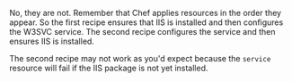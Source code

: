 No, they are not. Remember that Chef applies resources in the order they appear. So the first recipe ensures that IIS is installed and then configures the W3SVC service. The second recipe configures the service and then ensures IIS is installed.

The second recipe may not work as you'd expect because the `service` resource will fail if the IIS package is not yet installed.
